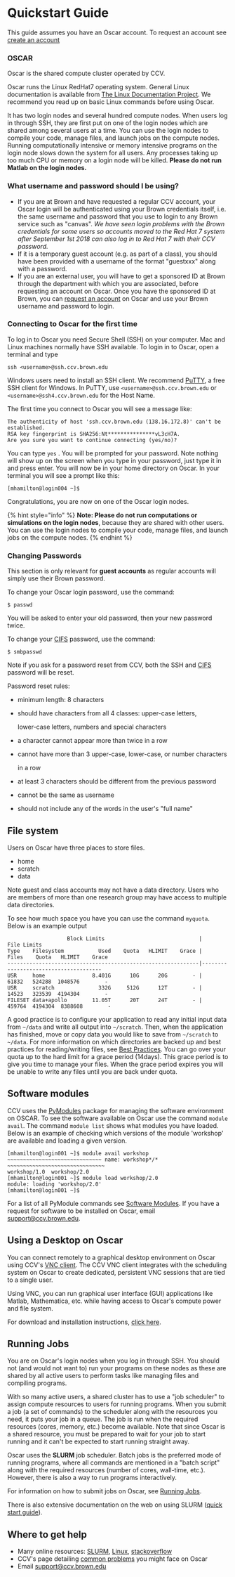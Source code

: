 # Quickstart Guide

This guide assumes you have an Oscar account. To request an account see [create an account](https://www.ccv.brown.edu/start/account)

### OSCAR

Oscar is the shared compute cluster operated by CCV.

Oscar runs the Linux RedHat7 operating system. General Linux documentation is available from [The Linux Documentation Project](http://tldp.org/LDP/intro-linux/html/). We recommend you read up on basic Linux commands before using Oscar.

It has two login nodes and several hundred compute nodes. When users log in through SSH, they are first put on one of the login nodes which are shared among several users at a time. You can use the login nodes to compile your code, manage files, and launch jobs on the compute nodes. Running computationally intensive or memory intensive programs on the login node slows down the system for all users. Any processes taking up too much CPU or memory on a login node will be killed. **Please do not run Matlab on the login nodes.**

### What username and password should I be using?

* If you are at Brown and have requested a regular CCV account, your Oscar login will be authenticated using your Brown credentials itself, i.e. the same username and password that you use to login to any Brown service such as "canvas". _We have seen login problems with the Brown credentials for some users so accounts moved to the Red Hat 7 system after September 1st 2018 can also log in to Red Hat 7 with their CCV password._
* If it is a temporary guest account \(e.g. as part of a class\), you should have been provided with a username of the format "guestxxx" along with a password.
* If you are an external user, you will have to get a sponsored ID at Brown through the department with which you are associated, before requesting an account on Oscar. Once you have the sponsored ID at Brown, you can [request an account](https://www.ccv.brown.edu/start/account) on Oscar and use your Brown username and password to login.

### Connecting to Oscar for the first time

To log in to Oscar you need Secure Shell \(SSH\) on your computer. Mac and Linux machines normally have SSH available. To login in to Oscar, open a terminal and type

```text
ssh <username>@ssh.ccv.brown.edu
```

Windows users need to install an SSH client. We recommend [PuTTY](http://www.chiark.greenend.org.uk/~sgtatham/putty/download.html), a free SSH client for Windows. In PuTTY, use `<username>@ssh.ccv.brown.edu` or `<username>@ssh4.ccv.brown.edu` for the Host Name.

The first time you connect to Oscar you will see a message like:

```text
The authenticity of host 'ssh.ccv.brown.edu (138.16.172.8)' can't be established.
RSA key fingerprint is SHA256:Nt***************vL3cH7A.
Are you sure you want to continue connecting (yes/no)? 
```

You can type `yes` . You will be prompted for your password. Note nothing will show up on the screen when you type in your password, just type it in and press enter. You will now be in your home directory on Oscar. In your terminal you will see a prompt like this:

```text
[mhamilton@login004 ~]$ 
```

Congratulations, you are now on one of the Oscar login nodes.

{% hint style="info" %}
**Note: Please do not run computations or simulations on the login nodes**, because they are shared with other users. You can use the login nodes to compile your code, manage files, and launch jobs on the compute nodes.
{% endhint %}

### Changing Passwords

This section is only relevant for **guest accounts** as regular accounts will simply use their Brown password.

To change your Oscar login password, use the command:

```text
$ passwd
```

You will be asked to enter your old password, then your new password twice.

To change your [CIFS](connecting-to-oscar/cifs.md) password, use the command:

```text
$ smbpasswd
```

Note if you ask for a password reset from CCV, both the SSH and [CIFS](connecting-to-oscar/cifs.md) password will be reset.

Password reset rules:

* minimum length: 8 characters
* should have characters from all 4 classes: upper-case letters,

  lower-case letters, numbers and special characters

* a character cannot appear more than twice in a row
* cannot have more than 3 upper-case, lower-case, or number characters

  in a row

* at least 3 characters should be different from the previous password
* cannot be the same as username
* should not include any of the words in the user's "full name"

## File system

Users on Oscar have three places to store files.

* home
* scratch
* data

Note guest and class accounts may not have a data directory. Users who are members of more than one research group may have access to multiple data directories.

To see how much space you have you can use the command `myquota`. Below is an example output

```text
                   Block Limits                              |           File Limits              
Type    Filesystem           Used    Quota   HLIMIT    Grace |    Files    Quota   HLIMIT    Grace
-------------------------------------------------------------|--------------------------------------
USR     home               8.401G      10G      20G        - |    61832   524288  1048576        -
USR     scratch              332G     512G      12T        - |    14523   323539  4194304        -
FILESET data+apollo        11.05T      20T      24T        - |   459764  4194304  8388608        -
```

A good practice is to configure your application to read any initial input data from `~/data` and write all output into `~/scratch`. Then, when the application has finished, move or copy data you would like to save from `~/scratch` to `~/data`. For more information on which directories are backed up and best practices for reading/writing files, see [Best Practices](managing-files/io-best-practices.md). You can go over your quota up to the hard limit for a grace period \(14days\). This grace period is to give you time to manage your files. When the grace period expires you will be unable to write any files until you are back under quota.

## Software modules

CCV uses the [PyModules](https://bitbucket.org/mhowison/pymodules) package for managing the software environment on OSCAR. To see the software available on Oscar use the command `module avail`. The command `module list` shows what modules you have loaded. Below is an example of checking which versions of the module 'workshop' are available and loading a given version.

```text
[mhamilton@login001 ~]$ module avail workshop
~~~~~~~~~~~~~~~~~~~~~~~~~~~~~~ name: workshop*/* ~~~~~~~~~~~~~~~~~~~~~~~~~~~~~~~
workshop/1.0  workshop/2.0  
[mhamilton@login001 ~]$ module load workshop/2.0
module: loading 'workshop/2.0'
[mhamilton@login001 ~]$ 
```

For a list of all PyModule commands see [Software Modules](software/software.md). If you have a request for software to be installed on Oscar, email support@ccv.brown.edu.

## Using a Desktop on Oscar

You can connect remotely to a graphical desktop environment on Oscar using CCV's [VNC client](connecting-to-oscar/vnc.md). The CCV VNC client integrates with the scheduling system on Oscar to create dedicated, persistent VNC sessions that are tied to a single user.

Using VNC, you can run graphical user interface \(GUI\) applications like Matlab, Mathematica, etc. while having access to Oscar's compute power and file system.

For download and installation instructions, [click here](connecting-to-oscar/vnc.md#instructions).

## Running Jobs

You are on Oscar's login nodes when you log in through SSH. You should not \(and would not want to\) run your programs on these nodes as these are shared by all active users to perform tasks like managing files and compiling programs.

With so many active users, a shared cluster has to use a "job scheduler" to assign compute resources to users for running programs. When you submit a job \(a set of commands\) to the scheduler along with the resources you need, it puts your job in a queue. The job is run when the required resources \(cores, memory, etc.\) become available. Note that since Oscar is a shared resource, you must be prepared to wait for your job to start running and it can't be expected to start running straight away.

Oscar uses the **SLURM** job scheduler. Batch jobs is the preferred mode of running programs, where all commands are mentioned in a "batch script" along with the required resources \(number of cores, wall-time, etc.\). However, there is also a way to run programs interactively.

For information on how to submit jobs on Oscar, see [Running Jobs](submitting-jobs/shared-machine.md). 

There is also extensive documentation on the web on using SLURM \([quick start guide](https://slurm.schedmd.com/quickstart.html)\).

## Where to get help

* Many online resources: [SLURM](https://slurm.schedmd.com/), [Linux](http://tldp.org/LDP/intro-linux/html/), [stackoverflow](http://stackoverflow.com/)
* CCV's page detailing [common problems](getting-help/faq.md) you might face on Oscar
* Email [support@ccv.brown.edu](mailto:support@ccv.brown.edu)

